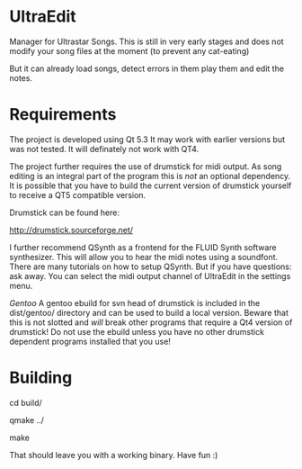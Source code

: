 UltraEdit
=========

Manager for Ultrastar Songs. This is still in very early stages
and does not modify your song files at the moment (to prevent any cat-eating)

But it can already load songs, detect errors in them play them and edit the notes.

Requirements
============

The project is developed using Qt 5.3
It may work with earlier versions but was not tested. 
It will definately not work with QT4.

The project further requires the use of drumstick for midi output. As song editing is an integral part of the program this is *not* an optional dependency.
It is possible that you have to build the current version of drumstick yourself to receive a QT5 compatible version.

Drumstick can be found here:

http://drumstick.sourceforge.net/

I further recommend QSynth as a frontend for the FLUID Synth software synthesizer. This will allow you to hear the midi notes using a soundfont.
There are many tutorials on how to setup QSynth. But if you have questions: ask away. You can select the midi output channel of UltraEdit in the settings menu.

*Gentoo*
A gentoo ebuild for svn head of drumstick is included in the dist/gentoo/ directory and can be used to build a local version.
Beware that this is not slotted and *will* break other programs that require a Qt4 version of drumstick! Do not use the ebuild unless you have no other drumstick dependent programs installed that you use!

Building
========

cd build/

qmake ../

make

That should leave you with a working binary. Have fun :)
